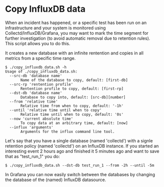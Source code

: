 # Copy InfluxDB data

When an incident has happened, or a specific test has been run on an infrastructure and your system is monitored using Collectd/InfluxDB/Grafana, you may want to mark the time segment for further investigation (to avoid automatic removal due to retention rules). This script allows you to do this. 

It creates a new database with an infinite rentention and copies in all metrics from a specific time range.

    $ ./copy_influxdb_data.sh -h
    Usage of ./copy_influxdb_data.sh:
      --src-db 'database name'
           Name of the database to copy, default: [first-db]
      --src-rp 'rentention profile'
           Rentention profile to copy, default: [first-rp]
      --dst-db 'database name'
           Database to copy into, default: [src-db][number]
      --from 'relative time'
           Relative time from when to copy, default: '-1h'
      --until 'relative time until when to copy'
           Relative time until when to copy, default: '0s'
      --now 'current absolute time'
           To copy data at an arbitrary time, default: [now]
      --influx 'arguments'
           Arguments for the influx command line tool.
           
Let's say that you have a single database (named 'collectd') with a signle retention policy (named 'collectd') on an InfluxDB instance. If you started an interesting event 2 hours ago and finished it 5 minutes ago and want to save that as "test_run_1" you do:

    $ ./copy_influxdb_data.sh --dst-db test_run_1 --from -2h --until -5m
    
In Grafana you can now easily switch between the databases by changing the database of the (named) InfluxDB datasource.
